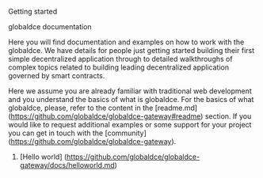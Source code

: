 Getting started

globaldce documentation

Here you will find documentation and examples on how to work with the globaldce. We have details for people just getting started building their first simple decentralized application through to detailed walkthroughs of complex topics related to building leading decentralized application governed by smart contracts.

Here we assume you are already familiar with traditional web development and you understand the basics of what is globaldce. For the basics of what globaldce, please, refer to the content in the [readme.md] (https://github.com/globaldce/globaldce-gateway#readme) section. If you would like to request additional examples or some support for your project you can get in touch with the [community] (https://github.com/globaldce/globaldce-gateway).

1. [Hello world] (https://github.com/globaldce/globaldce-gateway/docs/helloworld.md)


